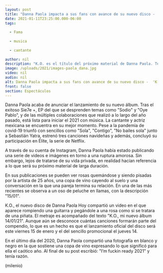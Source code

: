 ```yaml
---
layout: post
title: "Danna Paola impacta a sus fans con avance de su nuevo disco -  'K.O.'"
date: 2021-01-11T23:25:00.000-06:00
tags:
  
  - Fama
  
  - musica
  
  - cantante
  
author: nil
description: "K.O. es el título del próximo material de Danna Paola. Te contamos los detalles. "
image: /uploads/2021/images-paola_dana.jpg
video: nil
audio: nil
alt: Danna Paola impacta a sus fans con avance de su nuevo disco -  'K.O.'
front: false
section: Espectáculos
---
```


Danna Paola acaba de anunciar el lanzamiento de su nuevo álbum. Tras el exitoso Sie7e +, EP del que se desprenden temas como "Sodio" y "Oye Pablo", y de las múltiples colaboraciones que realizó a lo largo del año pasado, está lista para iniciar el 2021 con música. La cantante y actriz mexicana se encuentra en su mejor momento. Pese a la pandemia de covid-19 triunfó con sencillos como "Sola", "Contigo", "No bailes sola" junto a Sebastián Yatra, estrenó tres canciones navideñas y además, concluyó su participación en Élite, la serie de Netflix. 

A través de su cuenta de Instagram, Danna Paola había estado publicando una serie de videos e imágenes en torno a una ruptura amorosa. Sin embargo, lejos de tratarse de su vida privada, en realidad hacían referencia a lo que será su próximo material de larga duración. 

En sus publicaciones se pueden ver rosas quemándose y siendo pisadas por la artista de 25 años, una copa de vino cayendo al suelo y una conversación en la que una pareja termina su relación. En una de las más recientes se observa a un oso de peluche en llamas, con la descripción "15/01". 

K.O., el nuevo disco de Danna Paola Hoy compartió un video en el que aparece rompiendo una guitarra y pegándole a una rosa como si se tratara de una piñata. El metraje es acompañado del texto "K.O., mi nuevo álbum 14/01/21". Aunque aún se desconoce cuántas canciones formarán parte del compendio, lo que es un hecho es que el lanzamiento oficial del disco será este viernes 15 de enero y el del sencillo promocional el jueves 14.

En el último día del 2020, Danna Paola compartió una fotografía en blanco y negro en la que sostiene una copa de vino expresando lo que significó para ella el caótico año. Al final de su post escribió: "I’m fuckin ready 2021" y tenía razón. 

(milenio)
